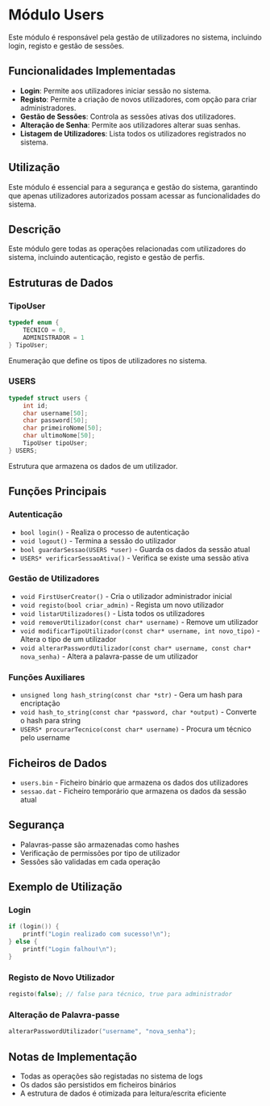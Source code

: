 # Módulo Users

Este módulo é responsável pela gestão de utilizadores no sistema, incluindo login, registo e gestão de sessões.

## Funcionalidades Implementadas

- **Login**: Permite aos utilizadores iniciar sessão no sistema.
- **Registo**: Permite a criação de novos utilizadores, com opção para criar administradores.
- **Gestão de Sessões**: Controla as sessões ativas dos utilizadores.
- **Alteração de Senha**: Permite aos utilizadores alterar suas senhas.
- **Listagem de Utilizadores**: Lista todos os utilizadores registrados no sistema.

## Utilização

Este módulo é essencial para a segurança e gestão do sistema, garantindo que apenas utilizadores autorizados possam acessar as funcionalidades do sistema.

## Descrição
Este módulo gere todas as operações relacionadas com utilizadores do sistema, incluindo autenticação, registo e gestão de perfis.

## Estruturas de Dados

### TipoUser
```c
typedef enum {
    TECNICO = 0,
    ADMINISTRADOR = 1
} TipoUser;
```
Enumeração que define os tipos de utilizadores no sistema.

### USERS
```c
typedef struct users {
    int id;
    char username[50];
    char password[50];
    char primeiroNome[50];
    char ultimoNome[50];
    TipoUser tipoUser;
} USERS;
```
Estrutura que armazena os dados de um utilizador.

## Funções Principais

### Autenticação
- `bool login()` - Realiza o processo de autenticação
- `void logout()` - Termina a sessão do utilizador
- `bool guardarSessao(USERS *user)` - Guarda os dados da sessão atual
- `USERS* verificarSessaoAtiva()` - Verifica se existe uma sessão ativa

### Gestão de Utilizadores
- `void FirstUserCreator()` - Cria o utilizador administrador inicial
- `void registo(bool criar_admin)` - Regista um novo utilizador
- `void listarUtilizadores()` - Lista todos os utilizadores
- `void removerUtilizador(const char* username)` - Remove um utilizador
- `void modificarTipoUtilizador(const char* username, int novo_tipo)` - Altera o tipo de um utilizador
- `void alterarPasswordUtilizador(const char* username, const char* nova_senha)` - Altera a palavra-passe de um utilizador

### Funções Auxiliares
- `unsigned long hash_string(const char *str)` - Gera um hash para encriptação
- `void hash_to_string(const char *password, char *output)` - Converte o hash para string
- `USERS* procurarTecnico(const char* username)` - Procura um técnico pelo username

## Ficheiros de Dados
- `users.bin` - Ficheiro binário que armazena os dados dos utilizadores
- `sessao.dat` - Ficheiro temporário que armazena os dados da sessão atual

## Segurança
- Palavras-passe são armazenadas como hashes
- Verificação de permissões por tipo de utilizador
- Sessões são validadas em cada operação

## Exemplo de Utilização

### Login
```c
if (login()) {
    printf("Login realizado com sucesso!\n");
} else {
    printf("Login falhou!\n");
}
```

### Registo de Novo Utilizador
```c
registo(false); // false para técnico, true para administrador
```

### Alteração de Palavra-passe
```c
alterarPasswordUtilizador("username", "nova_senha");
```

## Notas de Implementação
- Todas as operações são registadas no sistema de logs
- Os dados são persistidos em ficheiros binários
- A estrutura de dados é otimizada para leitura/escrita eficiente 